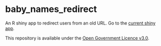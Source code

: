 # baby_names_redirect
An R shiny app to redirect users from an old URL. Go to the [current shiny app](https://github.com/DataScienceScotland/baby_names).

This repository is available under the [Open Government Licence v3.0](https://www.nationalarchives.gov.uk/doc/open-government-licence/version/3/).
